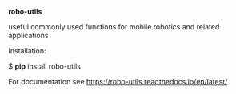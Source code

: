 **robo-utils** 

useful commonly used functions for mobile robotics 
and related applications


Installation: 

$ **pip** install robo-utils

For documentation see https://robo-utils.readthedocs.io/en/latest/





